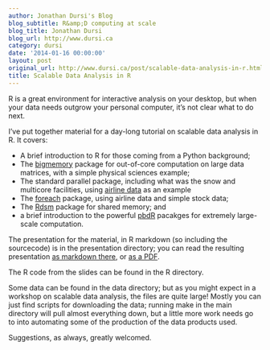 ```yaml
---
author: Jonathan Dursi's Blog
blog_subtitle: R&amp;D computing at scale
blog_title: Jonathan Dursi
blog_url: http://www.dursi.ca
category: dursi
date: '2014-01-16 00:00:00'
layout: post
original_url: http://www.dursi.ca/post/scalable-data-analysis-in-r.html
title: Scalable Data Analysis in R
---
```


<p>R is a great environment for interactive analysis on your desktop, but when your data needs outgrow your personal computer, it’s not clear what to do next.</p>

<p>I’ve put together material for a day-long tutorial on scalable data analysis in R.  It covers:</p>

<ul>
  <li>A brief introduction to R for those coming from a Python background;</li>
  <li>The <a href="http://cran.r-project.org/web/packages/bigmemory/index.html">bigmemory</a> package for out-of-core computation on large data matrices, with a simple physical sciences example;</li>
  <li>The standard parallel package, including what was the snow and multicore facilities, using <a href="http://stat-computing.org/dataexpo/2009/the-data.html">airline data</a> as an example</li>
  <li>The <a href="http://cran.r-project.org/web/packages/foreach/index.html">foreach</a> package, using airline data and simple stock data;</li>
  <li>The <a href="http://cran.r-project.org/web/packages/Rdsm/index.html">Rdsm</a> package for shared memory; and</li>
  <li>a brief introduction to the powerful <a href="http://r-pbd.org">pbdR</a> pacakges for extremely large-scale computation.</li>
</ul>

<p>The presentation for the material, in R markdown (so including the sourcecode) is in the presentation directory; you can read the resulting presentation <a href="https://github.com/ljdursi/scalable-analysis-R/blob/master/presentation/ScalableDataAnalysis-R.md">as markdown there</a>, or <a href="https://github.com/ljdursi/scalable-analysis-R/blob/master/presentation/ScalableDataAnalysisInR.pdf?raw=true">as a PDF</a>.</p>

<p>The R code from the slides can be found in the R directory.</p>

<p>Some data can be found in the data directory; but as you might expect in a workshop on scalable data analysis, the files are quite large!  Mostly you can just find scripts for downloading the data; running make in the main directory will pull almost everything down, but a little more work needs go to into automating some of the production of the data products used.</p>

<p>Suggestions, as always, greatly welcomed.</p>